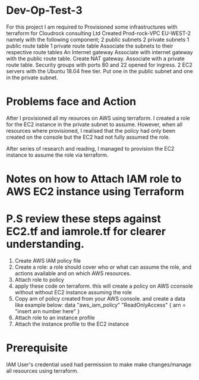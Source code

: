 # Dev-Op-Test-3
For this project I am required to
Provisioned some infrastructures with terraform for Cloudrock consulting Ltd
Created Prod-rock-VPC EU-WEST-2 namely with the following component;
2 public subnets 
2 private subnets 
1 public route table 
1 private route table 
Associate the subnets to their respective route tables
An Internet gateway 
Associate with internet gateway with the public route table.
Create NAT gateway.
Associate with a private route table.
Security groups with ports 80 and 22 opened for ingress.
 2 EC2 servers with the Ubuntu 18.04 free tier.
Put one in the public subnet and one in the private subnet.

# Problems face and Action 
After I provisioned all my reources on AWS using terraform. I created a role for the EC2 instance in the private subnet to assume. However, when all resources where provisioned, I realised that the policy had only been created on the console but the EC2 had not fully assumed the role. 

After series of research and reading, I managed to provision the EC2 instance to assume the role via terraform. 

# Notes on how to Attach IAM role to AWS EC2 instance using Terraform
# P.S review these steps against EC2.tf and iamrole.tf for clearer understanding.

1. Create AWS IAM policy file
2. Create a role: a role should cover who or what can assume the role, and  actions available and on which AWS resources.
3. Attach role to policy
4. apply these code on terraform. this will create a policy on AWS cconsole without without EC2 instance assuming the role
5. Copy arn of policy created from your AWS console. and create a data like example below:
data "aws_iam_policy" "ReadOnlyAccess" {
  arn = "insert arn number here"
}
5. Attach role to an instance profile
6. Attach the instance profile to the EC2 instance


# Prerequisite
IAM User's credential used had permission to make make changes/manage all resources using terraform.  

